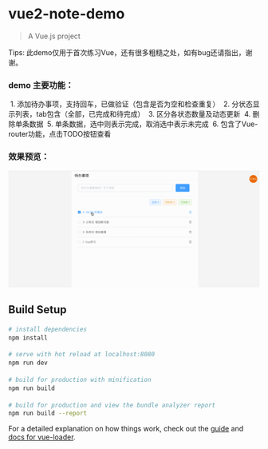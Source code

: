 # vue2-note-demo

> A Vue.js project

Tips: 此demo仅用于首次练习Vue，还有很多粗糙之处，如有bug还请指出，谢谢。

### demo 主要功能：

  1. 添加待办事项，支持回车，已做验证（包含是否为空和检查重复）
  2. 分状态显示列表，tab包含（全部，已完成和待完成）
  3. 区分各状态数量及动态更新
  4. 删除单条数据
  5. 单条数据，选中则表示完成，取消选中表示未完成
  6. 包含了Vue-router功能，点击TODO按钮查看

### 效果预览：

![image](https://github.com/hehaibao/vue2-note-demo/blob/master/preview.gif)

## Build Setup

``` bash
# install dependencies
npm install

# serve with hot reload at localhost:8080
npm run dev

# build for production with minification
npm run build

# build for production and view the bundle analyzer report
npm run build --report
```

For a detailed explanation on how things work, check out the [guide](http://vuejs-templates.github.io/webpack/) and [docs for vue-loader](http://vuejs.github.io/vue-loader).
